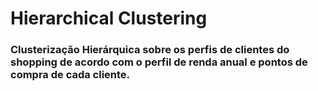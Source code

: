 # Hierarchical Clustering

### Clusterização Hierárquica sobre os perfis de clientes do shopping de acordo com o perfil de renda anual e pontos de compra de cada cliente.

